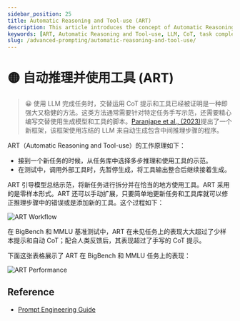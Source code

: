 ```yaml
---
sidebar_position: 25
title: Automatic Reasoning and Tool-use (ART)
description: This article introduces the concept of Automatic Reasoning and Tool-use (ART) and its applications in using LLMs for task completion.
keywords: [ART, Automatic Reasoning and Tool-use, LLM, CoT, task completion, Paranjape et al., 2023]
slug: /advanced-prompting/automatic-reasoning-and-tool-use/
---
```

# 🟡 自动推理并使用工具 (ART)

> 😀 使用 LLM 完成任务时，交替运用 CoT 提示和工具已经被证明是一种即强大又稳健的方法。这类方法通常需要针对特定任务手写示范，还需要精心编写交替使用生成模型和工具的脚本。[Paranjape et al., (2023)](https://arxiv.org/abs/2303.09014)提出了一个新框架，该框架使用冻结的 LLM 来自动生成包含中间推理步骤的程序。

ART（Automatic Reasoning and Tool-use）的工作原理如下：

- 接到一个新任务的时候，从任务库中选择多步推理和使用工具的示范。
- 在测试中，调用外部工具时，先暂停生成，将工具输出整合后继续接着生成。

ART 引导模型总结示范，将新任务进行拆分并在恰当的地方使用工具。ART 采用的是零样本形式。ART 还可以手动扩展，只要简单地更新任务和工具库就可以修正推理步骤中的错误或是添加新的工具。这个过程如下：

![ART Workflow](https://cdn.jsdelivr.net/gh/donttal/imgbed/img/ART.webp)

在 BigBench 和 MMLU 基准测试中，ART 在未见任务上的表现大大超过了少样本提示和自动 CoT；配合人类反馈后，其表现超过了手写的 CoT 提示。

下面这张表格展示了 ART 在 BigBench 和 MMLU 任务上的表现：

![ART Performance](https://cdn.jsdelivr.net/gh/donttal/imgbed/img/ART2.webp)

## **Reference**
- [Prompt Engineering Guide](https://www.promptingguide.ai/zh)